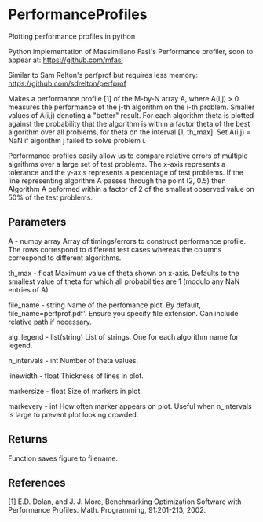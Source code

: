 # PerformanceProfiles
Plotting performance profiles in python


Python implementation of Massimiliano Fasi's Performance profiler, soon to
  appear at:
  https://github.com/mfasi

  Similar to Sam Relton's perfprof but requires less memory:
  https://github.com/sdrelton/perfprof

  Makes a performance profile [1] of the M-by-N array A, where A(i,j) > 0 measures
  the performance of the j-th algorithm on the i-th problem. Smaller values of
  A(i,j) denoting a "better" result. For each algorithm theta is plotted against the
  probability that the algorithm is within a factor theta of the best algorithm over
  all problems, for theta on the interval [1, th_max].
  Set A(i,j) = NaN if algorithm j failed to solve problem i.

  Performance profiles easily allow us to compare relative errors of multiple
  algrithms over a large set of test problems. The x-axis represents a tolerance
  and the y-axis represents a percentage of test problems. If the line representing
  algorithm A passes through the point (2, 0.5) then Algorithm A peformed within a
  factor of 2 of the smallest observed value on 50% of the test problems.

  Parameters
  ----------
  A - numpy array
      Array of timings/errors to construct performance profile. The rows
      correspond to different test cases whereas the columns correspond to
      different algorithms.

  th_max - float
      Maximum value of theta shown on x-axis. Defaults to the smallest
      value of theta for which all probabilities are 1 (modulo any NaN
      entries of A).

  file_name - string
      Name of the perfomance plot. By default, file_name=perfprof.pdf'.
      Ensure you specify file extension. Can include relative path if necessary.

  alg_legend - list(string)
      List of strings. One for each algorithm name for legend.

  n_intervals - int
      Number of theta values.

  linewidth - float
      Thickness of lines in plot.

  markersize - float
      Size of markers in plot.

  markevery - int
      How often marker appears on plot. Useful when n_intervals is large to prevent
      plot looking crowded.


  Returns
  -------
  Function saves figure to filename.

  References
  ----------
  [1] E.D. Dolan, and J. J. More,
      Benchmarking Optimization Software with Performance Profiles.
      Math. Programming, 91:201-213, 2002.
